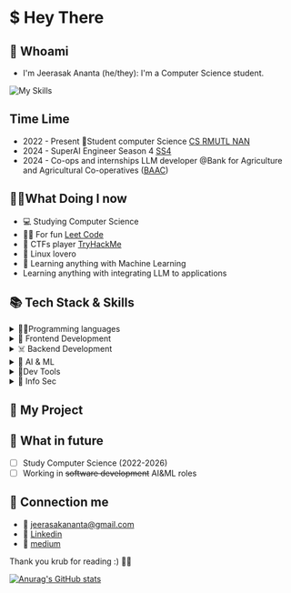 # $  Hey There  
##  🔱 Whoami
 - I'm Jeerasak Ananta (he/they): I'm a Computer Science student.
  
![My Skills](https://skillicons.dev/icons?i=python,linux,bash,cpp,js,java,react,vite,tailwind,docker,arch)


## Time Lime
- 2022 - Present 🧑Student computer Science [CS RMUTL NAN](https://nan.rmutl.ac.th/)
- 2024 - SuperAI Engineer Season 4 [SS4](https://superai.aiat.or.th/2022/hall-of-fame-2022/)
- 2024 - Co-ops and internships LLM developer @Bank for Agriculture and Agricultural Co-operatives ([BAAC](https://www.baac.or.th/en/))

## 🧑‍💻What Doing I now
- 💻 Studying Computer Science
- 👨‍💻 For fun [Leet Code](https://tryhackme.com/)
- 🚩 CTFs player [TryHackMe](https://leetcode.com/_JeerasaK_/)
- 🐧 Linux lovero
- 🤖 Learning anything with Machine Learning
- Learning anything with integrating LLM to applications

## 📚 Tech Stack & Skills

<details>
<summary>👨‍💻Programming languages</summary>

![My Skills](https://skillicons.dev/icons?i=cpp,python,java,php,js,go,rust)


</details>

<details>
<summary> 🐥 Frontend Development</summary>

![My Skills](https://skillicons.dev/icons?i=react,tailwind,)



</details>

<details>
<summary>☠️ Backend Development</summary>

![My Skills](https://skillicons.dev/icons?i=fastapi,postgres)

</details>

<details>
<summary>🤖 AI & ML</summary>jenkins

![My Skills](https://skillicons.dev/icons?i=sklearn,anaconda)


</details>

<details>
<summary>🐥Dev Tools</summary>

![My Skills](https://skillicons.dev/icons?i=vim,git,github,gitlab,linux,ubuntu,neovim,raspberrypi,arduino,redhat,jenkins) 


</details>

<details>
<summary>🐥 Info Sec </summary>
## 0X7E4
<img src="https://tryhackme-badges.s3.amazonaws.com/Game.png" alt="Your Image Badge" />

</details>


## 🐥 My Project 


## 🔮 What in future
- [ ] Study Computer Science (2022-2026)
- [ ] Working in ~~software development~~ AI&ML roles

## 📩 Connection me
- 📩 jeerasakananta@gmail.com
- 🔗 [Linkedin](https://www.linkedin.com/in/jeerasak-ananta-a1b4231a2/)
- 📖 [medium](https://medium.com/@jeerasakananta_1762/about)

Thank you krub for reading :) 💯💪

[![Anurag's GitHub stats](https://github-readme-stats.vercel.app/api?username=JeerasakAnanta)](https://github.com/JeerasakAnanta/github-readme-stats)


